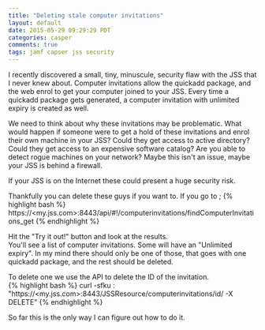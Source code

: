 ```yaml
---
title: "Deleting stale computer invitations"
layout: default
date: 2015-05-29 09:29:29 PDT
categories: casper
comments: true
tags: jamf capser jss security
---
```


I recently discovered a small, tiny, minuscule, security flaw with the JSS that I never knew about. Computer invitations allow the quickadd package, and the web enrol to get your computer joined to your JSS. Every time a quickadd package gets generated, a computer invitation with unlimited expiry is created as well. 

We need to think about why these invitations may be problematic. What would happen if someone were to get a hold of these invitations and enrol their own machine in your JSS? Could they get access to active directory? Could they get access to an expensive software catalog? Are you able to detect rogue machines on your network?
Maybe this isn't an issue, maybe your JSS is behind a firewall. 

If your JSS is on the Internet these could present a huge security risk.

Thankfully you can delete these guys if you want to. If you go to ;
{% highlight bash %}
https://<my.jss.com>:8443/api/#!/computerinvitations/findComputerInvitations_get
{% endhighlight %}

Hit the "Try it out!" button and look at the results.  
You'll see a list of computer invitations. Some will have an "Unlimited expiry". In my mind there should only be one of those, that goes with one quickadd package, and the rest should be deleted. 

To delete one we use the API to delete the ID of the invitation.  
{% highlight bash %}
curl -sfku <user>:<pass> "https://<my.jss.com>:8443/JSSResource/computerinvitations/id/<id to delete> -X DELETE"
{% endhighlight %}

So far this is the only way I can figure out how to do it.

